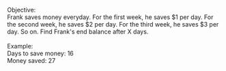 Objective:
<br/>
Frank saves money everyday. For the first week, he saves $1 per day. For the second week,
he saves $2 per day. For the third week, he saves $3 per day. So on. Find Frank's end balance
after X days.
<br/>
<br/>
Example:
<br/>
Days to save money: 16
<br/>
Money saved: 27
<br/>
